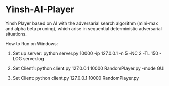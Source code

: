 # Yinsh-AI-Player
Yinsh Player based on AI with the adversarial search algorithm (mini-max and alpha beta pruning), which arise in sequential deterministic adversarial situations.

How to Run on Windows:
1. Set up server:
python server.py 10000 -ip 127.0.0.1 -n 5 -NC 2 -TL 150 -LOG server.log

2. Set Client1:
python client.py 127.0.0.1 10000 RandomPlayer.py -mode GUI

3. Set Client:
python client.py 127.0.0.1 10000 RandomPlayer.py
